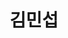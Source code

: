 ---
layout: page
title: 김민섭
description: Ph.D
img: /assets/img/김민섭.jpg
importance: 1
category: current
redirect: https://www.linkedin.com/in/minhee-kim-0546a4358/
---